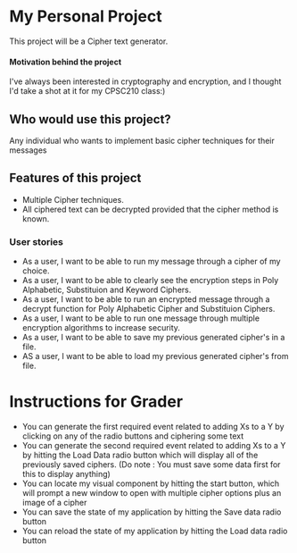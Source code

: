 # My Personal Project
This project will be a Cipher text generator.
#### Motivation behind the project
I've always been interested in cryptography and encryption, and I thought I'd take a shot at it for my CPSC210 class:)

## Who would use this project?
Any individual who wants to implement basic cipher techniques for their messages
## Features of this project
- Multiple Cipher techniques.
- All ciphered text can be decrypted provided that the cipher method is known.

 
### User stories
- As a user, I want to be able to run my message through a cipher of my choice. 
- As a user, I want to be able to clearly see the encryption steps in Poly Alphabetic, Substituion and Keyword Ciphers.
- As a user, I want to be able to run an encrypted message through a decrypt function for Poly Alphabetic Cipher and Substituion Ciphers.
- As a user, I want to be able to run one message through multiple encryption algorithms to increase security. 
- As a user, I want to be able to save my previous generated cipher's in a file.
- AS a user, I want to be able to load my previous generated cipher's from file.


# Instructions for Grader

- You can generate the first required event related to adding Xs to a Y by clicking on any of the radio buttons and ciphering some text
- You can generate the second required event related to adding Xs to a Y by hitting the Load Data radio button which will display all of the previously saved ciphers. (Do note : You must save some data first for this to display anything)
- You can locate my visual component by hitting the start button, which will prompt a new window to open with multiple cipher options plus an image of a cipher
- You can save the state of my application by hitting the Save data radio button
- You can reload the state of my application by hitting the Load data radio button